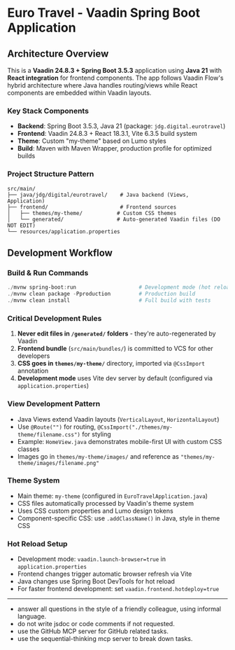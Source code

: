 # Euro Travel - Vaadin Spring Boot Application

## Architecture Overview

This is a **Vaadin 24.8.3 + Spring Boot 3.5.3** application using **Java 21** with **React integration** for frontend components. The app follows Vaadin Flow's hybrid architecture where Java handles routing/views while React components are embedded within Vaadin layouts.

### Key Stack Components
- **Backend**: Spring Boot 3.5.3, Java 21 (package: `jdg.digital.eurotravel`)
- **Frontend**: Vaadin 24.8.3 + React 18.3.1, Vite 6.3.5 build system
- **Theme**: Custom "my-theme" based on Lumo styles
- **Build**: Maven with Maven Wrapper, production profile for optimized builds

### Project Structure Pattern
```
src/main/
├── java/jdg/digital/eurotravel/    # Java backend (Views, Application)
├── frontend/                       # Frontend sources
│   ├── themes/my-theme/           # Custom CSS themes
│   └── generated/                 # Auto-generated Vaadin files (DO NOT EDIT)
└── resources/application.properties
```

## Development Workflow

### Build & Run Commands
```powershell
./mvnw spring-boot:run                    # Development mode (hot reload enabled)
./mvnw clean package -Pproduction         # Production build
./mvnw clean install                      # Full build with tests
```

### Critical Development Rules
1. **Never edit files in `/generated/` folders** - they're auto-regenerated by Vaadin
2. **Frontend bundle** (`src/main/bundles/`) is committed to VCS for other developers
3. **CSS goes in `themes/my-theme/`** directory, imported via `@CssImport` annotation
4. **Development mode** uses Vite dev server by default (configured via `application.properties`)

### View Development Pattern
- Java Views extend Vaadin layouts (`VerticalLayout`, `HorizontalLayout`) 
- Use `@Route("")` for routing, `@CssImport("./themes/my-theme/filename.css")` for styling
- Example: `HomeView.java` demonstrates mobile-first UI with custom CSS classes
- Images go in `themes/my-theme/images/` and reference as `"themes/my-theme/images/filename.png"`

### Theme System
- Main theme: `my-theme` (configured in `EuroTravelApplication.java`)
- CSS files automatically processed by Vaadin's theme system
- Uses CSS custom properties and Lumo design tokens
- Component-specific CSS: use `.addClassName()` in Java, style in theme CSS

### Hot Reload Setup
- Development mode: `vaadin.launch-browser=true` in `application.properties`
- Frontend changes trigger automatic browser refresh via Vite
- Java changes use Spring Boot DevTools for hot reload
- For faster frontend development: set `vaadin.frontend.hotdeploy=true`

---

- answer all questions in the style of a friendly colleague, using informal language.
- do not write jsdoc or code comments if not requested.
- use the GitHub MCP server for GitHub related tasks.
- use the sequential-thinking mcp server to break down tasks.
